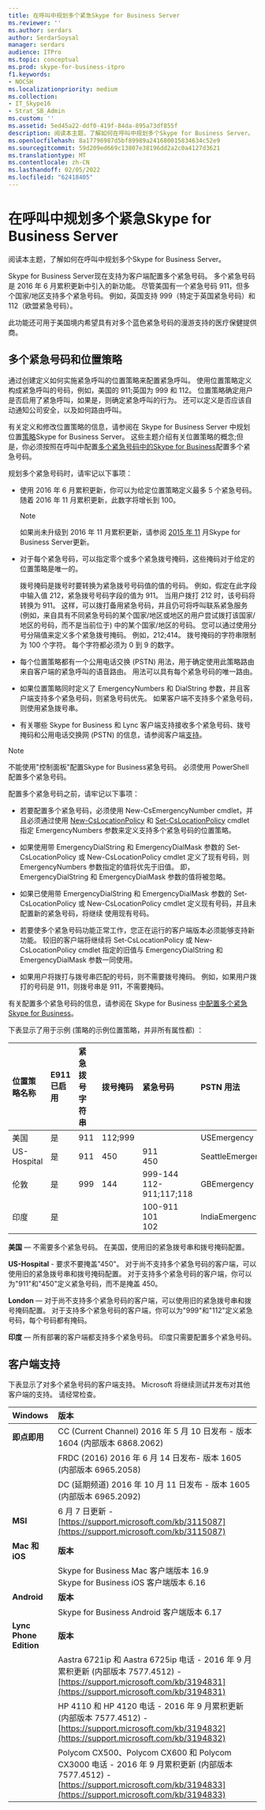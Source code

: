 ```yaml
---
title: 在呼叫中规划多个紧急Skype for Business Server
ms.reviewer: ''
ms.author: serdars
author: SerdarSoysal
manager: serdars
audience: ITPro
ms.topic: conceptual
ms.prod: skype-for-business-itpro
f1.keywords:
- NOCSH
ms.localizationpriority: medium
ms.collection:
- IT_Skype16
- Strat_SB_Admin
ms.custom: ''
ms.assetid: 5ed45a22-ddf0-419f-84da-895a73df855f
description: 阅读本主题，了解如何在呼叫中规划多个Skype for Business Server。
ms.openlocfilehash: 8a17796987d5bf89989a241680015834634c52e9
ms.sourcegitcommit: 59d209ed669c13807e38196dd2a2c0a4127d3621
ms.translationtype: MT
ms.contentlocale: zh-CN
ms.lasthandoff: 02/05/2022
ms.locfileid: "62418405"
---
```

# <a name="plan-for-multiple-emergency-numbers-in-skype-for-business-server"></a>在呼叫中规划多个紧急Skype for Business Server
 
阅读本主题，了解如何在呼叫中规划多个Skype for Business Server。
  
Skype for Business Server现在支持为客户端配置多个紧急号码。 多个紧急号码是 2016 年 6 月累积更新中引入的新功能。 尽管美国有一个紧急号码 911，但多个国家/地区支持多个紧急号码。 例如，英国支持 999（特定于英国紧急号码）和 112（欧盟紧急号码）。 
  
此功能还可用于美国境内希望具有对多个蓝色紧急号码的漫游支持的医疗保健提供商。
  
## <a name="multiple-emergency-numbers-and-location-policies"></a>多个紧急号码和位置策略

通过创建定义如何实施紧急呼叫的位置策略来配置紧急呼叫。 使用位置策略定义构成紧急呼叫的号码，例如，美国的 911;英国为 999 和 112。 位置策略确定用户是否启用了紧急呼叫，如果是，则确定紧急呼叫的行为。 还可以定义是否应该自动通知公司安全，以及如何路由呼叫。
  
有关定义和修改位置策略的信息，请参阅在 Skype for Business Server 中[](location-policies.md)规划位置[策略](../../deploy/deploy-enterprise-voice/create-location-policies.md)Skype for Business Server。 这些主题介绍有关位置策略的概念;但是，你必须按照在呼叫中配置[多个紧急号码中的Skype for Business](../../deploy/deploy-enterprise-voice/configure-multiple-emergency-numbers.md)配置多个紧急号码。
  
规划多个紧急号码时，请牢记以下事项：
  
- 使用 2016 年 6 月累积更新，你可以为给定位置策略定义最多 5 个紧急号码。 随着 2016 年 11 月累积更新，此数字将增长到 100。
    
    > [!NOTE]
    > 如果尚未升级到 2016 年 11 月累积更新，请参阅 [2015 年 11](https://support.microsoft.com/help/3061064/updates-for-skype-for-business-server-2015) 月Skype for Business Server更新。 
  
- 对于每个紧急号码，可以指定零个或多个紧急拨号掩码，这些掩码对于给定的位置策略是唯一的。
    
    拨号掩码是拨号时要转换为紧急拨号号码值的值的号码。 例如，假定在此字段中输入值 212，紧急拨号号码字段的值为 911。 当用户拨打 212 时，该号码将转换为 911。 这样，可以拨打备用紧急号码，并且仍可将呼叫联系紧急服务 (例如，来自具有不同紧急号码的某个国家/地区或地区的用户尝试拨打该国家/地区的号码，而不是当前位于) 中的某个国家/地区的号码。 您可以通过使用分号分隔值来定义多个紧急拨号掩码。 例如，212;414。 拨号掩码的字符串限制为 100 个字符。 每个字符都必须为 0 到 9 的数字。
    
- 每个位置策略都有一个公用电话交换 (PSTN) 用法，用于确定使用此策略路由来自客户端的紧急呼叫的语音路由。 用法可以具有每个紧急号码的唯一路由。
    
- 如果位置策略同时定义了 EmergencyNumbers 和 DialString 参数，并且客户端支持多个紧急号码，则紧急号码优先。 如果客户端不支持多个紧急号码，则使用紧急拨号串。
    
- 有关哪些 Skype for Business 和 Lync 客户端支持接收多个紧急号码、拨号掩码和公用电话交换网 (PSTN) 的信息，请参阅客户端[支持](multiple-emergency-numbers.md#BKMK_Clients)。
    
> [!NOTE]
> 不能使用"控制面板"配置Skype for Business紧急号码。 必须使用 PowerShell 配置多个紧急号码。 
  
配置多个紧急号码之前，请牢记以下事项：
  
- 若要配置多个紧急号码，必须使用 New-CsEmergencyNumber cmdlet，并且必须通过使用 [New-CsLocationPolicy](/powershell/module/skype/new-cslocationpolicy?view=skype-ps) 和 [Set-CsLocationPolicy](/powershell/module/skype/set-cslocationpolicy?view=skype-ps) cmdlet 指定 EmergencyNumbers 参数来定义支持多个紧急号码的位置策略。
    
- 如果使用带 EmergencyDialString 和 EmergencyDialMask 参数的 Set-CsLocationPolicy 或 New-CsLocationPolicy cmdlet 定义了现有号码，则 EmergencyNumbers 参数指定的值将优先于旧值。 即，EmergencyDialString 和 EmergencyDialMask 参数的值将被忽略。
    
- 如果已使用带 EmergencyDialString 和 EmergencyDialMask 参数的 Set-CsLocationPolicy 或 New-CsLocationPolicy cmdlet 定义现有号码，并且未配置新的紧急号码，将继续  使用现有号码。
    
- 若要使多个紧急号码功能正常工作，您正在运行的客户端版本必须能够支持新功能。 较旧的客户端将继续将 Set-CsLocationPolicy 或 New-CsLocationPolicy cmdlet 指定的旧值与 EmergencyDialString 和 EmergencyDialMask 参数一同使用。 
    
- 如果用户将拨打与拨号串匹配的号码，则不需要拨号掩码。 例如，如果用户拨打的号码是 911，则拨号串是 911，不需要掩码。 
    
有关配置多个紧急号码的信息，请参阅在 Skype for Business [中配置多个紧急Skype for Business](../../deploy/deploy-enterprise-voice/configure-multiple-emergency-numbers.md)。
  
下表显示了用于示例 (策略的示例位置策略，并非所有属性都) ：
  

|**位置策略名称**|**E911 已启用**|**紧急拨号字符串**|**拨号掩码**|**紧急号码**|**PSTN 用法**|**所需位置**|
|:-----|:-----|:-----|:-----|:-----|:-----|:-----|
|美国  <br/> |是  <br/> |911  <br/> | 112;999 <br/> ||USEmergency  <br/> |是  <br/> |
|US-Hospital  <br/> |是  <br/> |911  <br/> |450  <br/> |911  <br/> 450  <br/> |SeattleEmergency  <br/> |是  <br/> |
|伦敦  <br/> |是  <br/> |999  <br/> |144  <br/> |999-144  <br/> 112-911;117;118  <br/> |GBEmergency  <br/> |否  <br/> |
|印度  <br/> |是  <br/> |||100-911  <br/> 101  <br/> 102  <br/> |IndiaEmergency  <br/> |否  <br/> |
   
 **美国** — 不需要多个紧急号码。 在美国，使用旧的紧急拨号串和拨号掩码配置。
  
 **US-Hospital** - 要求不要掩盖"450"。 对于尚不支持多个紧急号码的客户端，可以使用旧的紧急拨号串和拨号掩码配置。 对于支持多个紧急号码的客户端，你可以为"911"和"450"定义紧急号码，而不是掩盖 450。
  
 **London** — 对于尚不支持多个紧急号码的客户端，可以使用旧的紧急拨号串和拨号掩码配置。 对于支持多个紧急号码的客户端，你可以为"999"和"112"定义紧急号码，每个号码都有掩码。
  
 **印度** — 所有部署的客户端都支持多个紧急号码。 印度只需要配置多个紧急号码。
  
## <a name="client-support"></a>客户端支持
<a name="BKMK_Clients"> </a>

下表显示了对多个紧急号码的客户端支持。 Microsoft 将继续测试并发布对其他客户端的支持。 请经常检查。

|**Windows**|**版本**|
|:-----|:-----|
|**即点即用** <br/> |CC (Current Channel) 2016 年 5 月 10 日发布 - 版本 1604 (内部版本 6868.2062)   <br/> |
||FRDC (2016) 2016 年 6 月 14 日发布- 版本 1605 (内部版本 6965.2058)   <br/> |
||DC (延期频道) 2016 年 10 月 11 日发布 - 版本 1605 (内部版本 6965.2092)   <br/> |
|**MSI** <br/> |6 月 7 日更新 - [https://support.microsoft.com/kb/3115087](https://support.microsoft.com/kb/3115087) <br/> |
|**Mac 和 iOS** <br/> |**版本** <br/> |
||Skype for Business Mac 客户端版本 16.9  <br/> Skype for Business iOS 客户端版本 6.16  <br/> |
|**Android** <br/> |**版本** <br/> |
||Skype for Business Android 客户端版本 6.17  <br/> |
|**Lync Phone Edition** <br/> |**版本** <br/> |
|| Aastra 6721ip 和 Aastra 6725ip 电话 - 2016 年 9 月累积更新 (内部版本 7577.4512) -[https://support.microsoft.com/kb/3194831](https://support.microsoft.com/kb/3194831) <br/> |
|| HP 4110 和 HP 4120 电话 - 2016 年 9 月累积更新 (内部版本 7577.4512) -[https://support.microsoft.com/kb/3194832](https://support.microsoft.com/kb/3194832) <br/> |
||Polycom CX500、Polycom CX600 和 Polycom CX3000 电话 - 2016 年 9 月累积更新 (内部版本 7577.4512) - [https://support.microsoft.com/kb/3194833](https://support.microsoft.com/kb/3194833) <br/> |
